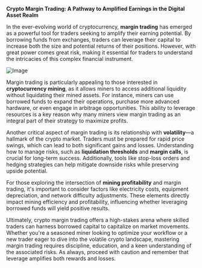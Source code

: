 **Crypto Margin Trading: A Pathway to Amplified Earnings in the Digital Asset Realm**

In the ever-evolving world of cryptocurrency, **margin trading** has emerged as a powerful tool for traders seeking to amplify their earning potential. By borrowing funds from exchanges, traders can leverage their capital to increase both the size and potential returns of their positions. However, with great power comes great risk, making it essential for traders to understand the intricacies of this complex financial instrument.

![Image](https://github.com/user-attachments/assets/31692037-0104-4703-abd1-696b6a7dd41b)

Margin trading is particularly appealing to those interested in **cryptocurrency mining**, as it allows miners to access additional liquidity without liquidating their mined assets. For instance, miners can use borrowed funds to expand their operations, purchase more advanced hardware, or even engage in arbitrage opportunities. This ability to leverage resources is a key reason why many miners view margin trading as an integral part of their strategy to maximize profits.

Another critical aspect of margin trading is its relationship with **volatility**—a hallmark of the crypto market. Traders must be prepared for rapid price swings, which can lead to both significant gains and losses. Understanding how to manage risks, such as **liquidation thresholds** and **margin calls**, is crucial for long-term success. Additionally, tools like stop-loss orders and hedging strategies can help mitigate downside risks while preserving upside potential.

For those exploring the intersection of **mining profitability** and margin trading, it's important to consider factors like electricity costs, equipment depreciation, and network difficulty adjustments. These elements directly impact mining efficiency and profitability, influencing whether leveraging borrowed funds will yield positive results.

Ultimately, crypto margin trading offers a high-stakes arena where skilled traders can harness borrowed capital to capitalize on market movements. Whether you're a seasoned miner looking to optimize your workflow or a new trader eager to dive into the volatile crypto landscape, mastering margin trading requires discipline, education, and a keen understanding of the associated risks. As always, proceed with caution and remember that leverage amplifies both rewards and losses.
